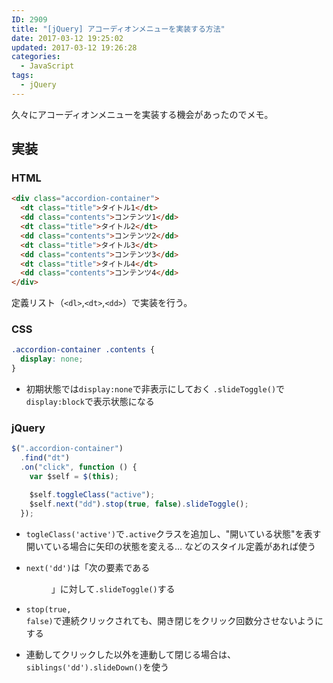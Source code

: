 ```yaml
---
ID: 2909
title: "[jQuery] アコーディオンメニューを実装する方法"
date: 2017-03-12 19:25:02
updated: 2017-03-12 19:26:28
categories:
  - JavaScript
tags:
  - jQuery
---
```


久々にアコーディオンメニューを実装する機会があったのでメモ。

## 実装

### HTML

```html
<div class="accordion-container">
  <dt class="title">タイトル1</dt>
  <dd class="contents">コンテンツ1</dd>
  <dt class="title">タイトル2</dt>
  <dd class="contents">コンテンツ2</dd>
  <dt class="title">タイトル3</dt>
  <dd class="contents">コンテンツ3</dd>
  <dt class="title">タイトル4</dt>
  <dd class="contents">コンテンツ4</dd>
</div>
```

定義リスト（`<dl>`,`<dt>`,`<dd>`）で実装を行う。

### CSS

```css
.accordion-container .contents {
  display: none;
}
```

- 初期状態では`display:none`で非表示にしておく
  `.slideToggle()`で`display:block`で表示状態になる

### jQuery

```javascript
$(".accordion-container")
  .find("dt")
  .on("click", function () {
    var $self = $(this);

    $self.toggleClass("active");
    $self.next("dd").stop(true, false).slideToggle();
  });
```

- <code>togleClass('active')</code>で<code>.active</code>クラスを追加し、"開いている状態"を表す
  開いている場合に矢印の状態を変える… などのスタイル定義があれば使う
- <code>next('dd')</code>は「次の要素である<code><dd></code>」に対して<code>.slideToggle()</code>する
- <code>stop(true, false)</code>で連続クリックされても、開き閉じをクリック回数分させないようにする

- 連動してクリックした以外を連動して閉じる場合は、`siblings('dd').slideDown()`を使う
